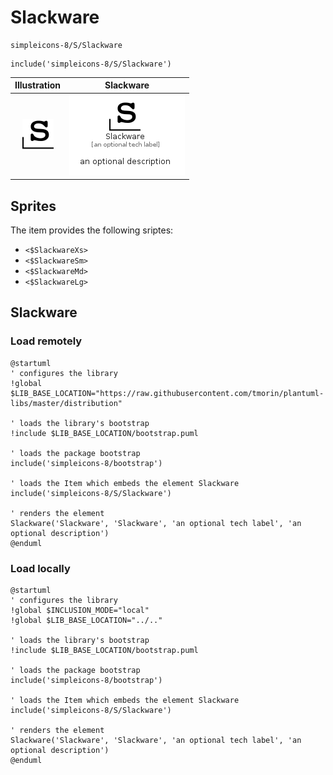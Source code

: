 # Slackware


```text
simpleicons-8/S/Slackware
```

```text
include('simpleicons-8/S/Slackware')
```



| Illustration | Slackware |
| :---: | :---: |
| ![illustration for Illustration](../../simpleicons-8/S/Slackware.png) | ![illustration for Slackware](../../simpleicons-8/S/Slackware.Local.png) |



## Sprites
The item provides the following sriptes:

- `<$SlackwareXs>`
- `<$SlackwareSm>`
- `<$SlackwareMd>`
- `<$SlackwareLg>`





## Slackware

### Load remotely
```plantuml
@startuml
' configures the library
!global $LIB_BASE_LOCATION="https://raw.githubusercontent.com/tmorin/plantuml-libs/master/distribution"

' loads the library's bootstrap
!include $LIB_BASE_LOCATION/bootstrap.puml

' loads the package bootstrap
include('simpleicons-8/bootstrap')

' loads the Item which embeds the element Slackware
include('simpleicons-8/S/Slackware')

' renders the element
Slackware('Slackware', 'Slackware', 'an optional tech label', 'an optional description')
@enduml
```

### Load locally
```plantuml
@startuml
' configures the library
!global $INCLUSION_MODE="local"
!global $LIB_BASE_LOCATION="../.."

' loads the library's bootstrap
!include $LIB_BASE_LOCATION/bootstrap.puml

' loads the package bootstrap
include('simpleicons-8/bootstrap')

' loads the Item which embeds the element Slackware
include('simpleicons-8/S/Slackware')

' renders the element
Slackware('Slackware', 'Slackware', 'an optional tech label', 'an optional description')
@enduml
```

